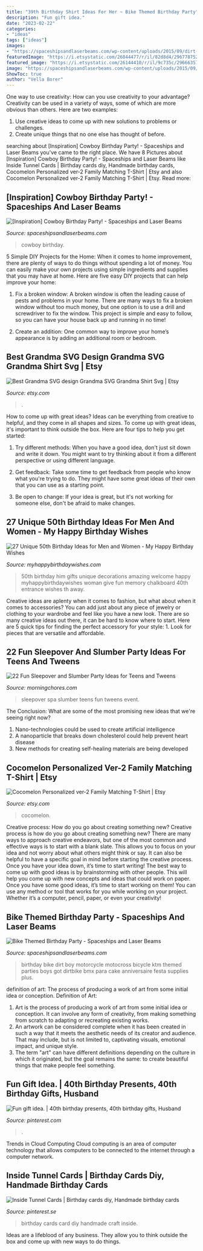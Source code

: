 ```yaml
---
title: "39th Birthday Shirt Ideas For Her ~ Bike Themed Birthday Party"
description: "Fun gift idea."
date: "2023-02-22"
categories:
- "ideas"
tags: ["ideas"]
images:
- "https://spaceshipsandlaserbeams.com/wp-content/uploads/2015/09/dirt-bike-birthday-party-ideas.jpg"
featuredImage: "https://i.etsystatic.com/26844477/r/il/82d8d4/2967787526/il_1588xN.2967787526_cx60.jpg"
featured_image: "https://i.etsystatic.com/26144410/r/il/9c735c/2966635719/il_fullxfull.2966635719_huh4.jpg"
image: "https://spaceshipsandlaserbeams.com/wp-content/uploads/2015/09/cowboy_birthday_party_birthday_boy_taffie_wishes.jpg"
ShowToc: true
author: "Vella Borer"
---
```



One way to use creativity: How can you use creativity to your advantage?
Creativity can be used in a variety of ways, some of which are more obvious than others. Here are two examples: 
1. Use creative ideas to come up with new solutions to problems or challenges.
2. Create unique things that no one else has thought of before.

	

		
searching about [Inspiration] Cowboy Birthday Party! - Spaceships and Laser Beams you've came to the right place. We have 8 Pictures about [Inspiration] Cowboy Birthday Party! - Spaceships and Laser Beams like Inside Tunnel Cards | Birthday cards diy, Handmade birthday cards, Cocomelon Personalized ver-2 Family Matching T-Shirt | Etsy and also Cocomelon Personalized ver-2 Family Matching T-Shirt | Etsy. Read more:
		
    
## [Inspiration] Cowboy Birthday Party! - Spaceships And Laser Beams

<img loading=lazy src="https://spaceshipsandlaserbeams.com/wp-content/uploads/2015/09/cowboy_birthday_party_birthday_boy_taffie_wishes.jpg" onerror="this.onerror=null;this.src='https://tse4.mm.bing.net/th?id=OIP.IyX8tokt4FR1btLjjKo6DwAAAA&amp;pid=15.1';" alt="[Inspiration] Cowboy Birthday Party! - Spaceships and Laser Beams">

_Source: spaceshipsandlaserbeams.com_

>cowboy birthday. 

	

5 Simple DIY Projects for the Home:
When it comes to home improvement, there are plenty of ways to do things without spending a lot of money. You can easily make your own projects using simple ingredients and supplies that you may have at home. Here are five easy DIY projects that can help improve your home: 
1. Fix a broken window: A broken window is often the leading cause of pests and problems in your home. There are many ways to fix a broken window without too much money, but one option is to use a drill and screwdriver to fix the window. This project is simple and easy to follow, so you can have your house back up and running in no time!

2. Create an addition: One common way to improve your home’s appearance is by adding an additional room or bedroom.

    
## Best Grandma SVG Design Grandma SVG Grandma Shirt Svg | Etsy

<img loading=lazy src="https://i.etsystatic.com/26144410/r/il/9c735c/2966635719/il_fullxfull.2966635719_huh4.jpg" onerror="this.onerror=null;this.src='https://tse1.mm.bing.net/th?id=OIP.7y0Afw8wHMEKdT3jHrZJtgHaF7&amp;pid=15.1';" alt="Best Grandma SVG design Grandma SVG Grandma Shirt Svg | Etsy">

_Source: etsy.com_

>. 

	

How to come up with great ideas?
Ideas can be everything from creative to helpful, and they come in all shapes and sizes. To come up with great ideas, it's important to think outside the box. Here are four tips to help you get started:
1. Try different methods: When you have a good idea, don't just sit down and write it down. You might want to try thinking about it from a different perspective or using different language.

2. Get feedback: Take some time to get feedback from people who know what you're trying to do. They might have some great ideas of their own that you can use as a starting point.

3. Be open to change: If your idea is great, but it's not working for someone else, don't be afraid to make changes.

    
## 27 Unique 50th Birthday Ideas For Men And Women - My Happy Birthday Wishes

<img loading=lazy src="https://www.myhappybirthdaywishes.com/wp-content/uploads/2016/03/Welcome-Chalkboard-50th-Birthday-Ideas.jpg" onerror="this.onerror=null;this.src='https://tse2.mm.bing.net/th?id=OIP.OacuGSmDo4E4zZmtY_zUTgHaJ4&amp;pid=15.1';" alt="27 Unique 50th Birthday Ideas for Men and Women - My Happy Birthday Wishes">

_Source: myhappybirthdaywishes.com_

>50th birthday him gifts unique decorations amazing welcome happy myhappybirthdaywishes woman give fun memory chalkboard 40th entrance wishes th away. 

	

Creative ideas are aplenty when it comes to fashion, but what about when it comes to accessories? You can add just about any piece of jewelry or clothing to your wardrobe and feel like you have a new look. There are so many creative ideas out there, it can be hard to know where to start. Here are 5 quick tips for finding the perfect accessory for your style: 1. Look for pieces that are versatile and affordable.

    
## 22 Fun Sleepover And Slumber Party Ideas For Teens And Tweens

<img loading=lazy src="https://cdn.morningchores.com/wp-content/uploads/2018/01/SO-Spa-e1516475768172-600x800.jpg" onerror="this.onerror=null;this.src='https://tse2.mm.bing.net/th?id=OIP.TULMjRDV6KdWK9RrMxK5IQHaJ4&amp;pid=15.1';" alt="22 Fun Sleepover and Slumber Party Ideas for Teens and Tweens">

_Source: morningchores.com_

>sleepover spa slumber teens fun tweens event. 

	

The Conclusion: What are some of the most promising new ideas that we're seeing right now?
1. Nano-technologies could be used to create artificial intelligence
2. A nanoparticle that breaks down cholesterol could help prevent heart disease
3. New methods for creating self-healing materials are being developed

    
## Cocomelon Personalized Ver-2 Family Matching T-Shirt | Etsy

<img loading=lazy src="https://i.etsystatic.com/26844477/r/il/82d8d4/2967787526/il_1588xN.2967787526_cx60.jpg" onerror="this.onerror=null;this.src='https://tse2.mm.bing.net/th?id=OIP.YqqKeFvDFNcjc81OvpliSAHaHa&amp;pid=15.1';" alt="Cocomelon Personalized ver-2 Family Matching T-Shirt | Etsy">

_Source: etsy.com_

>cocomelon. 

	

Creative process: How do you go about creating something new?
Creative process is how do you go about creating something new? There are many ways to approach creative endeavors, but one of the most common and effective ways is to start with a blank slate. This allows you to focus on your idea and not worry about what others might think or say. It can also be helpful to have a specific goal in mind before starting the creative process. Once you have your idea down, it’s time to start writing! The best way to come up with good ideas is by brainstorming with other people. This will help you come up with new concepts and ideas that could work on paper. Once you have some good ideas, it’s time to start working on them! You can use any method or tool that works for you while working on your project. Whether it’s a computer, pencil, paper, or even your creativity!

    
## Bike Themed Birthday Party - Spaceships And Laser Beams

<img loading=lazy src="https://spaceshipsandlaserbeams.com/wp-content/uploads/2015/09/dirt-bike-birthday-party-ideas.jpg" onerror="this.onerror=null;this.src='https://tse1.mm.bing.net/th?id=OIP.NiHNz_h--5_9SAYwVLI17AHaLH&amp;pid=15.1';" alt="Bike Themed Birthday Party - Spaceships and Laser Beams">

_Source: spaceshipsandlaserbeams.com_

>birthday bike dirt boy motorcycle motocross bicycle ktm themed parties boys got dirtbike bmx para cake anniversaire festa supplies plus. 

	

definition of art: The process of producing a work of art from some initial idea or conception.
Definition of Art:
1. Art is the process of producing a work of art from some initial idea or conception. It can involve any form of creativity, from making something from scratch to adapting or recreating existing works.
2. An artwork can be considered complete when it has been created in such a way that it meets the aesthetic needs of its creator and audience. That may include, but is not limited to, captivating visuals, emotional impact, and unique style.
3. The term "art" can have different definitions depending on the culture in which it originated, but the goal remains the same: to create beautiful things that make people feel something.

    
## Fun Gift Idea. | 40th Birthday Presents, 40th Birthday Gifts, Husband

<img loading=lazy src="https://i.pinimg.com/736x/13/dd/3e/13dd3ea23be3638ab8f9368e161eb53e--fun-gifts-th-birthday.jpg" onerror="this.onerror=null;this.src='https://tse3.mm.bing.net/th?id=OIP.Ja6I1xaNvnnkrESZyz2djQHaJ3&amp;pid=15.1';" alt="Fun gift idea. | 40th birthday presents, 40th birthday gifts, Husband">

_Source: pinterest.com_

>. 

	

Trends in Cloud Computing
Cloud computing is an area of computer technology that allows computers to be connected to the internet through a computer network.

    
## Inside Tunnel Cards | Birthday Cards Diy, Handmade Birthday Cards

<img loading=lazy src="https://i.pinimg.com/736x/9f/ff/fa/9ffffabfc9bf9292bd352627c96d9341.jpg" onerror="this.onerror=null;this.src='https://tse3.mm.bing.net/th?id=OIP.ZosQXIeRy4rnK_leq6MJXwHaLG&amp;pid=15.1';" alt="Inside Tunnel Cards | Birthday cards diy, Handmade birthday cards">

_Source: pinterest.se_

>birthday cards card diy handmade craft inside. 

	

Ideas are a lifeblood of any business. They allow you to think outside the box and come up with new ways to do things.

